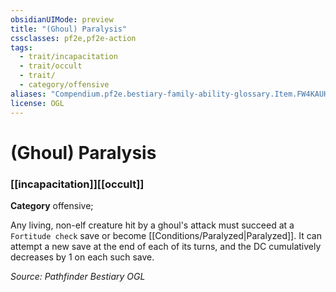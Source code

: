 ```yaml
---
obsidianUIMode: preview
title: "(Ghoul) Paralysis"
cssclasses: pf2e,pf2e-action
tags:
  - trait/incapacitation
  - trait/occult
  - trait/
  - category/offensive
aliases: "Compendium.pf2e.bestiary-family-ability-glossary.Item.FW4KAUHb7r8WkxUc"
license: OGL
---
```

# (Ghoul) Paralysis

### [[incapacitation]][[occult]]

**Category** offensive; 




Any living, non-elf creature hit by a ghoul's attack must succeed at a `Fortitude check` save or become [[Conditions/Paralyzed|Paralyzed]]. It can attempt a new save at the end of each of its turns, and the DC cumulatively decreases by 1 on each such save.

*Source: Pathfinder Bestiary*
*OGL*